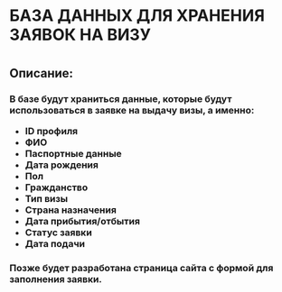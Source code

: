<h1> БАЗА ДАННЫХ ДЛЯ ХРАНЕНИЯ ЗАЯВОК НА ВИЗУ<h1>
  <h2>Описание:</h2>
		<h3>В базе будут храниться данные, которые будут использоваться в заявке на выдачу визы, а именно:
			<ul>
				<li>ID профиля</li>
				<li>ФИО</li>
				<li>Паспортные данные</li>
				<li>Дата рождения</li>
				<li>Пол</li>
				<li>Гражданство</li>
				<li>Тип визы</li>
				<li>Страна назначения</li>
				<li>Дата прибытия/отбытия</li>
				<li>Статус заявки</li>
				<li>Дата подачи</li>
			</ul></h3>
  <h3>Позже будет разработана страница сайта с формой для заполнения заявки.</h3>
